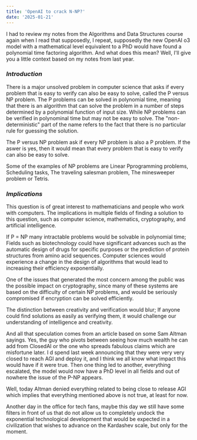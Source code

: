 ```yaml
---
title: 'OpenAI to crack N-NP?'
date: '2025-01-21'
---
```


I had to review my notes from the Algorithms and Data Structures course again when I read that supposedly, I repeat, supposedly the new OpenAI o3 model with a mathematical level equivalent to a PhD would have found a polynomial time factoring algorithm. And what does this mean? Well, I'll give you a little context based on my notes from last year.

### *Introduction*
There is a major unsolved problem in computer science that asks if every problem that is easy to verify can also be easy to solve, called the P versus NP problem.
The P problems can be solved in polynomial time, meaning that there is an algorithm that can solve the problem in a number of steps determined by a polynomial function of input size. While NP problems can be verified in polynominal time but may not be easy to solve. The "non-deterministic" part of the name refers to the fact that there is no particular rule for guessing the solution.

The P versus NP problem ask if every NP problem is also a P problem. If the aswer is yes, then it would mean that every problem that is easy to verify can also be easy to solve.

Some of the examples of NP problems are Linear Pprogramming problems, Scheduling tasks, The traveling salesman problem, The minesweeper problem or Tetris.

### *Implications*
This question is of great interest to mathematicians and people who work with computers. The implications in multiple fields of finding a solution to this question, such as computer science, mathematics, cryptography, and artificial intelligence. 

If P = NP many intractable problems would be solvable in polynomial time; Fields such as biotechnology could have significant advances such as the automatic design of drugs for specific purposes or the prediction of protein structures from amino acid sequences. Computer sciences would experience a change in the design of algorithms that would lead to increasing their efficiency exponentially.

One of the issues that generated the most concern among the public was the possible impact on cryptography, since many of these systems are based on the difficulty of certain NP problems, and would be seriously compromised if encryption can be solved efficiently.

The distinction between creativity and verification would blur; If anyone could find solutions as easily as verifying them, it would challenge our understanding of intelligence and creativity.

And all that speculation comes from an article based on some Sam Altman sayings. Yes, the guy who pivots between seeing how much wealth he can add from ClosedAI or the one who spreads fabulous claims which are misfortune later. I d spend last week announcing that they were very very closed to reach AGI and deploy it, and I think we all know what impact this would have if it were true. Then one thing led to another, everything escalated, the model would now have a PhD level in all fields and out of nowhere the issue of the P-NP appears.

Well, today Altman denied everything related to being close to release AGI which implies that everything mentioned above is not true, at least for now. 

Another day in the office for tech fans, maybe this day we still have some filters in front of us that do not allow us to completely undock the exponential technological development that would be expected in a civilization that wishes to advance on the Kardashev scale, but only for the moment.